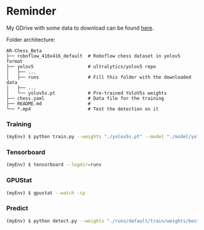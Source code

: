 
# Reminder

My GDrive with some data to download can be found [here](https://drive.google.com/drive/folders/18ZITzda-ByP9Mnxt3nFNfxxfl260T9S1?usp=sharing).

Folder architecture:
```
AR-Chess_Beta
├── roboflow_416x416_default  # Roboflow chess dataset in yolov5 format
├── yolov5                    # ultralytics/yolov5 repo
│   ├── ...
│   ├── runs                  # Fill this folder with the downloaded data
│   ├── ...
│   └── yolov5s.pt            # Pre-trained YoloV5s weights
├── chess.yaml                # Data file for the training
├── README.md                 #
└── *.mp4                     # Test the detection on it

```
### Training

```bash
(myEnv) $ python train.py --weights "./yolov5s.pt" --model "./model/yolov5s.yaml" --data "../chess.yaml" 
```

### Tensorboard

```bash
(myEnv) $ tensorboard --logdir=runs
```

### GPUStat

```bash
(myEnv) $ gpustat --watch -cp
```

### Predict

```bash
(myEnv) $ python detect.py --weights "./runs/default/train/weights/best.pt" --source "../shortest_game_magnus_cropped.mp4"
```
